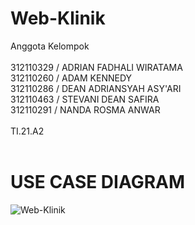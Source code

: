 # Web-Klinik
Anggota Kelompok<br><br>
312110329 / ADRIAN FADHALI WIRATAMA<br>
312110260 / ADAM KENNEDY<br>
312110286 / DEAN ADRIANSYAH ASY'ARI<br>
312110463 / STEVANI DEAN SAFIRA<br>
312110291 / NANDA ROSMA ANWAR<br><br>
TI.21.A2<br><br>
# USE CASE DIAGRAM
![Web-Klinik](https://github.com/ryanzinx/Web-Klinik/assets/92358422/aef6180e-6f14-4a12-8bf3-5b716db0f598)

